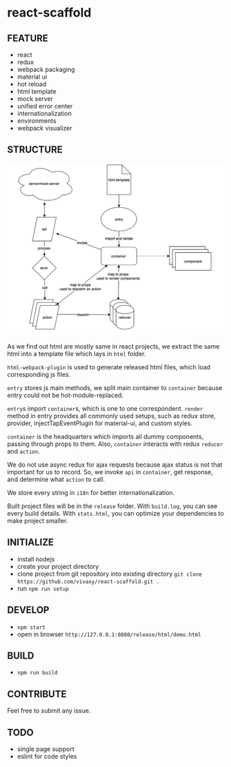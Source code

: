 # react-scaffold

## FEATURE

- react
- redux
- webpack packaging
- material ui
- hot reload
- html template
- mock server
- unified error center
- internationalization
- environments
- webpack visualizer

## STRUCTURE

![flowchart](/docs/flowchart.png)

As we find out html are mostly same in react projects, we extract the same html into a template file which lays in `html` folder.

`html-webpack-plugin` is used to generate released html files, which load corresponding js files.

`entry` stores js main methods, we split main container to `container` because entry could not be hot-module-replaced.

`entry`s import `container`s, which is one to one correspondent. `render` method in entry provides all commonly used setups, such as redux store, provider, injectTapEventPlugin for material-ui, and custom styles.

`container` is the headquarters which imports all dummy components, passing through props to them. Also, `container` interacts with redux `reducer` and `action`.

We do not use async redux for ajax requests because ajax status is not that important for us to record. So, we invoke `api` in `container`, get response, and determine what `action` to call.

We store every string in `i18n` for better internationalization.

Built project files will be in the `release` folder. With `build.log`, you can see every build details. With `stats.html`, you can optimize your dependencies to make project smaller.

## INITIALIZE

- install nodejs
- create your project directory
- clone project from git repository into existing directory `git clone https://github.com/vivaxy/react-scaffold.git .`
- run `npm run setup`

## DEVELOP

- `npm start`
- open in browser `http://127.0.0.1:8080/release/html/demo.html`

## BUILD

- `npm run build`

## CONTRIBUTE

Feel free to submit any issue.

## TODO

- single page support
- eslint for code styles
